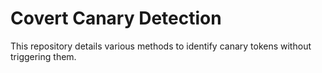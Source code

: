 # Covert Canary Detection
This repository details various methods to identify canary tokens without triggering them.
